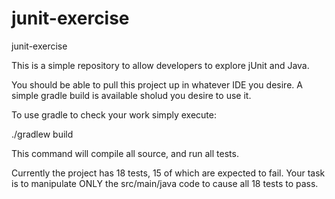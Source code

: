 # junit-exercise
junit-exercise

This is a simple repository to allow developers to explore jUnit and Java.

You should be able to pull this project up in whatever IDE you desire.  A simple gradle build is available sholud you desire to use it.

To use gradle to check your work simply execute:

./gradlew build

This command will compile all source, and run all tests.

Currently the project has 18 tests, 15 of which are expected to fail.  Your task is to manipulate ONLY the src/main/java code to cause all 18 tests to pass.
